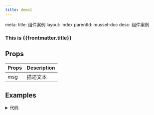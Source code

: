 ```yaml
---
title: demo1
---
```

<route lang="yaml">
meta:
  title: 组件案例
  layout: index
  parentId: mussel-doc
  desc: 组件案例
</route>


### This is {{frontmatter.title}}

## Props

| Props       | Description    |
| ----------- | -------------- |
| msg         | 描述文本  |

## Examples

<script setup>
const msgs = [
  'Hello Peter',
  'Hello John'
]
</script>

<template v-for="msg in msgs">
  <mu-button> {{ msgs[0] }} </mu-button>
</template>



<details>
<summary>代码</summary>

```html
<script setup>
const msgs = [
  'Hello Peter',
  'Hello John'
]
</script>

<template v-for="msg in msgs">
  <mu-button> {{ msgs[0] }} </mu-button>
</template>
```
</details>